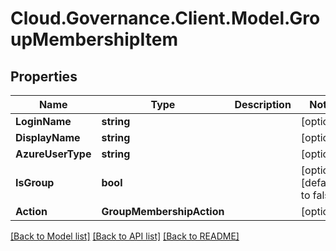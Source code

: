 # Cloud.Governance.Client.Model.GroupMembershipItem
## Properties

Name | Type | Description | Notes
------------ | ------------- | ------------- | -------------
**LoginName** | **string** |  | [optional] 
**DisplayName** | **string** |  | [optional] 
**AzureUserType** | **string** |  | [optional] 
**IsGroup** | **bool** |  | [optional] [default to false]
**Action** | **GroupMembershipAction** |  | [optional] 

[[Back to Model list]](../README.md#documentation-for-models) [[Back to API list]](../README.md#documentation-for-api-endpoints) [[Back to README]](../README.md)

